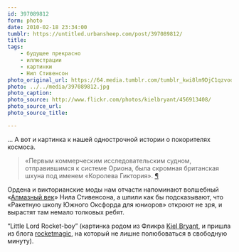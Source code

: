 ```yaml
---
id: 397089812
form: photo
date: 2010-02-18 23:34:00
tumblr: https://untitled.urbansheep.com/post/397089812/
title:
tags:
    - будущее прекрасно
    - иллюстрации
    - картинки
    - Нил Стивенсон
photo_original_url: https://64.media.tumblr.com/tumblr_kwi8lm9DjC1qzvoq0o1_500.jpg
photo: ../../media/397089812.jpg
photo_caption:
photo_source: http://www.flickr.com/photos/kielbryant/456913408/
photo_source_url:
photo_source_title:

---
```


<p>… А вот и картинка к нашей однострочной истории о покорителях космоса.</p>

<blockquote><p>«Первым коммерческим исследовательским судном, отправившимся к системе Ориона, была скромная британская шхуна под именем «Королева Гиктория». <a href="http://friendfeed.com/urbansheep/f27ef7ec">¶</a></p></blockquote>

<p>Ордена и викторианские моды нам отчасти напоминают волшебный «<a href="http://flibusta.net/b/157738">Алмазный век</a>» Нила Стивенсона, а шпили как бы подсказывают, что «Ракетную школу Южного Оксфорда для юниоров» откроют не зря, и вырастят там немало толковых ребят.</p>

<p>“Little Lord Rocket-boy” (картинка родом из Фликра <a href="http://www.flickr.com/photos/kielbryant/456913408/">Kiel Bryant</a>, и пришла из блога <a href="http://rocketmagic.tumblr.com/post/343078743/little-lord-rocket-boy-via">rocketmagic</a>, на который не лишне полюбоваться в свободную минуту).</p>
